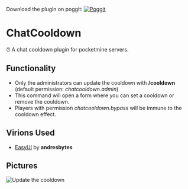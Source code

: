 Download the plugin on poggit: [![Poggit](https://poggit.pmmp.io/shield.state/ChatCooldown)](https://poggit.pmmp.io/p/ChatCooldown) <br>

# ChatCooldown
⏰ A chat cooldown plugin for pocketmine servers.

## Functionality
- Only the administrators can update the cooldown with **/cooldown** (default permission: *chatcooldown.admin*)
- This command will open a form where you can set a cooldown or remove the cooldown.
- Players with permission *chatcooldown.bypass* will be immune to the cooldown effect.

## Virions Used
- [EasyUI](https://github.com/andresbytes/EasyUI) by **andresbytes**

## Pictures

![Update the cooldown](https://i.imgur.com/L9N0jAQ.png)

